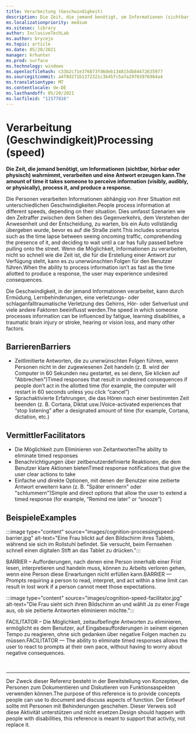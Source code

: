 ```yaml
---
title: Verarbeitung (Geschwindigkeit)
description: Die Zeit, die jemand benötigt, um Informationen (sichtbar, hörbar oder physisch) wahrnimmt, verarbeiten und eine Antwort erzeugen kann
ms.localizationpriority: medium
ms.sitesec: library
author: InclusiveTechLab
ms.author: brycejo
ms.topic: article
ms.date: 05/20/2021
manager: krhunter
ms.prod: surface
ms.technology: windows
ms.openlocfilehash: c33b2c71e376873fd6deb134815db84472635977
ms.sourcegitcommit: a4f8d271b1372321c3b45fc5a7a29703976964a4
ms.translationtype: MT
ms.contentlocale: de-DE
ms.lasthandoff: 05/20/2021
ms.locfileid: "11577816"
---
```

# <a name="processing-speed"></a><span data-ttu-id="7949e-103">Verarbeitung (Geschwindigkeit)</span><span class="sxs-lookup"><span data-stu-id="7949e-103">Processing (speed)</span></span>

**<span data-ttu-id="7949e-104">Die Zeit, die jemand benötigt, um Informationen (sichtbar, hörbar oder physisch) wahrnimmt, verarbeiten und eine Antwort erzeugen kann.</span><span class="sxs-lookup"><span data-stu-id="7949e-104">The amount of time it takes someone to perceive information (visibly, audibly, or physically), process it, and produce a response.</span></span>**

<span data-ttu-id="7949e-105">Die Personen verarbeiten Informationen abhängig von ihrer Situation mit unterschiedlichen Geschwindigkeiten.</span><span class="sxs-lookup"><span data-stu-id="7949e-105">People process information at different speeds, depending on their situation.</span></span> <span data-ttu-id="7949e-106">Dies umfasst Szenarien wie den Zeitraffer zwischen dem Sehen des Gegenverkehrs, dem Verstehen der Anwesenheit und der Entscheidung, zu warten, bis ein Auto vollständig übergeben wurde, bevor es auf die Straße zieht.</span><span class="sxs-lookup"><span data-stu-id="7949e-106">This includes scenarios such as the time lapse between seeing oncoming traffic, comprehending the presence of it, and deciding to wait until a car has fully passed before pulling onto the street.</span></span> <span data-ttu-id="7949e-107">Wenn die Möglichkeit, Informationen zu verarbeiten, nicht so schnell wie die Zeit ist, die für die Erstellung einer Antwort zur Verfügung steht, kann es zu unerwünschten Folgen für den Benutzer führen.</span><span class="sxs-lookup"><span data-stu-id="7949e-107">When the ability to process information isn’t as fast as the time allotted to produce a response, the user may experience undesired consequences.</span></span>

<span data-ttu-id="7949e-108">Die Geschwindigkeit, in der jemand Informationen verarbeitet, kann durch Ermüdung, Lernbehinderungen, eine verletzungs- oder schlaganfalltraumatische Verletzung des Gehirns, Hör- oder Sehverlust und viele andere Faktoren beeinflusst werden.</span><span class="sxs-lookup"><span data-stu-id="7949e-108">The speed in which someone processes information can be influenced by fatigue, learning disabilities, a traumatic brain injury or stroke, hearing or vision loss, and many other factors.</span></span>

## <a name="barriers"></a><span data-ttu-id="7949e-109">Barrieren</span><span class="sxs-lookup"><span data-stu-id="7949e-109">Barriers</span></span>

* <span data-ttu-id="7949e-110">Zeitlimitierte Antworten, die zu unerwünschten Folgen führen, wenn Personen nicht in der zugewiesenen Zeit handeln (z. B. wird der Computer in 60 Sekunden neu gestartet, es sei denn, Sie klicken auf "Abbrechen")</span><span class="sxs-lookup"><span data-stu-id="7949e-110">Timed responses that result in undesired consequences if people don’t act in the allotted time (for example, the computer will restart in 60 seconds unless you click “cancel”)</span></span>
* <span data-ttu-id="7949e-111">Sprachaktivierte Erfahrungen, die das Hören nach einer bestimmten Zeit beenden (z. B. Cortana, Diktat usw.)</span><span class="sxs-lookup"><span data-stu-id="7949e-111">Voice-activated experiences that “stop listening” after a designated amount of time (for example, Cortana, dictation, etc.)</span></span>

## <a name="facilitators"></a><span data-ttu-id="7949e-112">Vermittler</span><span class="sxs-lookup"><span data-stu-id="7949e-112">Facilitators</span></span>

* <span data-ttu-id="7949e-113">Die Möglichkeit zum Eliminieren von Zeitantworten</span><span class="sxs-lookup"><span data-stu-id="7949e-113">The ability to eliminate timed responses</span></span>
* <span data-ttu-id="7949e-114">Benachrichtigungen über zeitbenutzerdefinierte Reaktionen, die dem Benutzer klare Aktionen bieten</span><span class="sxs-lookup"><span data-stu-id="7949e-114">Timed response notifications that give the user clear actions to take</span></span>
* <span data-ttu-id="7949e-115">Einfache und direkte Optionen, mit denen der Benutzer eine zeitierte Antwort erweitern kann (z. B. "Später erinnern" oder "schlummern")</span><span class="sxs-lookup"><span data-stu-id="7949e-115">Simple and direct options that allow the user to extend a timed response (for example, “Remind me later” or “snooze”)</span></span>

## <a name="examples"></a><span data-ttu-id="7949e-116">Beispiele</span><span class="sxs-lookup"><span data-stu-id="7949e-116">Examples</span></span>

:::image type="content" source="images/cognition-processingspeed-barrier.jpg" alt-text="Eine Frau blickt auf den Bildschirm ihres Tablets, während sie sich im Rollstuhl befindet. Sie versucht, beim Fernsehen schnell einen digitalen Stift an das Tablet zu drücken.":::

<span data-ttu-id="7949e-119">BARRIER – Aufforderungen, nach denen eine Person innerhalb einer Frist lesen, interpretieren und handeln muss, können zu Arbeits verloren gehen, wenn eine Person diese Erwartungen nicht erfüllen kann.</span><span class="sxs-lookup"><span data-stu-id="7949e-119">BARRIER — Prompts requiring a person to read, interpret, and act within a time limit can result in lost work if a person cannot meet those expectations.</span></span>

:::image type="content" source="images/cognition-speed-facilitator.jpg" alt-text="Die Frau sieht sich ihren Bildschirm an und wählt Ja zu einer Frage aus, ob sie zeitierte Antworten eliminieren möchte.":::

<span data-ttu-id="7949e-121">FACILITATOR – Die Möglichkeit, zeitaufbefingte Antworten zu eliminieren, ermöglicht es dem Benutzer, auf Eingabeaufforderungen in seinem eigenen Tempo zu reagieren, ohne sich gedanken über negative Folgen machen zu müssen.</span><span class="sxs-lookup"><span data-stu-id="7949e-121">FACILITATOR — The ability to eliminate timed responses allows the user to react to prompts at their own pace, without having to worry about negative consequences.</span></span>


&nbsp;

[comment]: # (Footer-Anweisung)
___
<span data-ttu-id="7949e-123">Der Zweck dieser Referenz besteht in der Bereitstellung von Konzepten, die Personen zum Dokumentieren und Diskutieren von Funktionsaspekten verwenden können.</span><span class="sxs-lookup"><span data-stu-id="7949e-123">The purpose of this reference is to provide concepts people can use to document and discuss aspects of function.</span></span> <span data-ttu-id="7949e-124">Der Entwurf sollte mit Personen mit Behinderungen geschehen. Dieser Verweis soll diese Aktivität unterstützen und nicht ersetzen.</span><span class="sxs-lookup"><span data-stu-id="7949e-124">Design should happen with people with disabilities, this reference is meant to support that activity, not replace it.</span></span> 